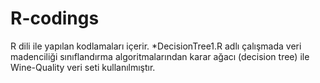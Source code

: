 # R-codings
R dili ile yapılan kodlamaları içerir.
*DecisionTree1.R adlı çalışmada veri madenciliği sınıflandırma algoritmalarından karar ağacı (decision tree) ile 
Wine-Quality veri seti kullanılmıştır.
